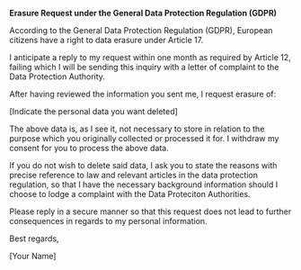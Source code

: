 **Erasure Request under the General Data Protection Regulation (GDPR)**

According to the General Data Protection Regulation (GDPR), European citizens have a right to data erasure under Article 17.

I anticipate a reply to my request within one month as required by Article 12, failing which I will be sending this inquiry with a letter of complaint to the Data Protection Authority.

After having reviewed the information you sent me, I request erasure of:

[Indicate the personal data you want deleted]

The above data is, as I see it, not necessary to store in relation to the purpose which you originally collected or processed it for. I withdraw my consent for you to process the above data.

If you do not wish to delete said data, I ask you to state the reasons with precise reference to law and relevant articles in the data protection regulation, so that I have the necessary background information should I choose to lodge a complaint with the Data Proteciton Authorities.

Please reply in a secure manner so that this request does not lead to further consequences in regards to my personal information.

Best regards,

[Your Name]
